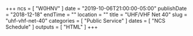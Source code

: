 +++
ncs = [ "W0HNV" ]
date = "2019-10-06T21:00:00-05:00"
publishDate = "2018-12-18"
endTime = ""
location = ""
title = "UHF/VHF Net 40"
slug = "uhf-vhf-net-40"
categories = [ "Public Service" ]
dates = [ "NCS Schedule" ]
outputs = [ "HTML" ]
+++
